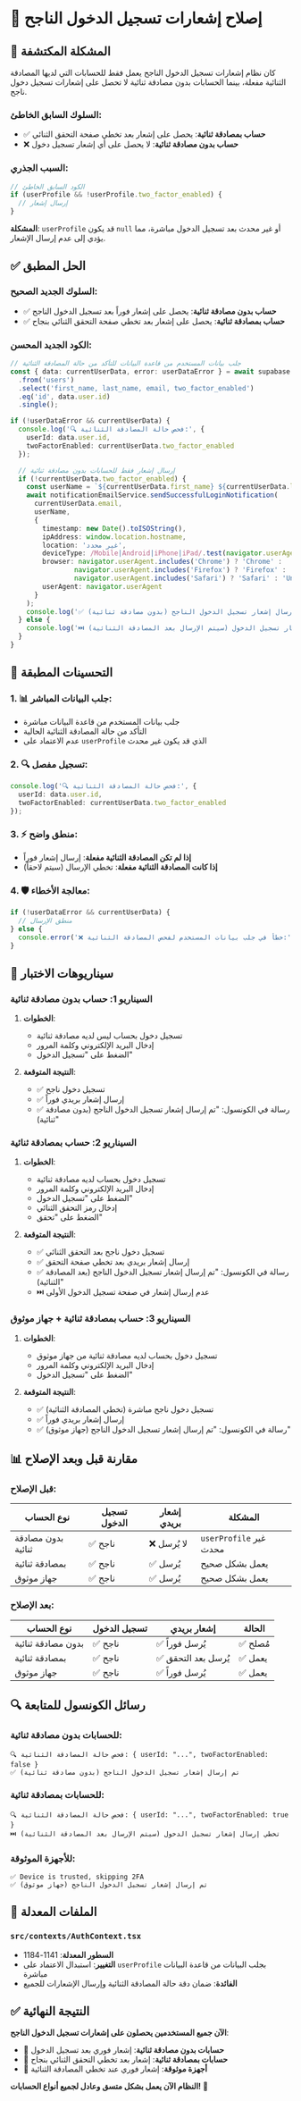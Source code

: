 # 🔧 إصلاح إشعارات تسجيل الدخول الناجح

## 🚨 المشكلة المكتشفة

كان نظام إشعارات تسجيل الدخول الناجح يعمل فقط للحسابات التي لديها المصادقة الثنائية مفعلة، بينما الحسابات بدون مصادقة ثنائية لا تحصل على إشعارات تسجيل دخول ناجح.

### **السلوك السابق الخاطئ**:
- ✅ **حساب بمصادقة ثنائية**: يحصل على إشعار بعد تخطي صفحة التحقق الثنائي
- ❌ **حساب بدون مصادقة ثنائية**: لا يحصل على أي إشعار تسجيل دخول

### **السبب الجذري**:
```typescript
// الكود السابق الخاطئ
if (userProfile && !userProfile.two_factor_enabled) {
  // إرسال إشعار
}
```

**المشكلة**: `userProfile` قد يكون `null` أو غير محدث بعد تسجيل الدخول مباشرة، مما يؤدي إلى عدم إرسال الإشعار.

## ✅ الحل المطبق

### **السلوك الجديد الصحيح**:
- ✅ **حساب بدون مصادقة ثنائية**: يحصل على إشعار فوراً بعد تسجيل الدخول الناجح
- ✅ **حساب بمصادقة ثنائية**: يحصل على إشعار بعد تخطي صفحة التحقق الثنائي بنجاح

### **الكود الجديد المحسن**:
```typescript
// جلب بيانات المستخدم من قاعدة البيانات للتأكد من حالة المصادقة الثنائية
const { data: currentUserData, error: userDataError } = await supabase
  .from('users')
  .select('first_name, last_name, email, two_factor_enabled')
  .eq('id', data.user.id)
  .single();

if (!userDataError && currentUserData) {
  console.log('🔍 فحص حالة المصادقة الثنائية:', {
    userId: data.user.id,
    twoFactorEnabled: currentUserData.two_factor_enabled
  });

  // إرسال إشعار فقط للحسابات بدون مصادقة ثنائية
  if (!currentUserData.two_factor_enabled) {
    const userName = `${currentUserData.first_name} ${currentUserData.last_name || ''}`.trim() || 'المستخدم';
    await notificationEmailService.sendSuccessfulLoginNotification(
      currentUserData.email,
      userName,
      {
        timestamp: new Date().toISOString(),
        ipAddress: window.location.hostname,
        location: 'غير محدد',
        deviceType: /Mobile|Android|iPhone|iPad/.test(navigator.userAgent) ? 'Mobile' : 'Desktop',
        browser: navigator.userAgent.includes('Chrome') ? 'Chrome' :
                navigator.userAgent.includes('Firefox') ? 'Firefox' :
                navigator.userAgent.includes('Safari') ? 'Safari' : 'Unknown',
        userAgent: navigator.userAgent
      }
    );
    console.log('✅ تم إرسال إشعار تسجيل الدخول الناجح (بدون مصادقة ثنائية)');
  } else {
    console.log('⏭️ تخطي إرسال إشعار تسجيل الدخول (سيتم الإرسال بعد المصادقة الثنائية)');
  }
}
```

## 🔧 التحسينات المطبقة

### 1. **📊 جلب البيانات المباشر**:
- جلب بيانات المستخدم من قاعدة البيانات مباشرة
- التأكد من حالة المصادقة الثنائية الحالية
- عدم الاعتماد على `userProfile` الذي قد يكون غير محدث

### 2. **🔍 تسجيل مفصل**:
```typescript
console.log('🔍 فحص حالة المصادقة الثنائية:', {
  userId: data.user.id,
  twoFactorEnabled: currentUserData.two_factor_enabled
});
```

### 3. **⚡ منطق واضح**:
- **إذا لم تكن المصادقة الثنائية مفعلة**: إرسال إشعار فوراً
- **إذا كانت المصادقة الثنائية مفعلة**: تخطي الإرسال (سيتم لاحقاً)

### 4. **🛡️ معالجة الأخطاء**:
```typescript
if (!userDataError && currentUserData) {
  // منطق الإرسال
} else {
  console.error('❌ خطأ في جلب بيانات المستخدم لفحص المصادقة الثنائية:', userDataError);
}
```

## 🧪 سيناريوهات الاختبار

### **السيناريو 1: حساب بدون مصادقة ثنائية**
1. **الخطوات**:
   - تسجيل دخول بحساب ليس لديه مصادقة ثنائية
   - إدخال البريد الإلكتروني وكلمة المرور
   - الضغط على "تسجيل الدخول"

2. **النتيجة المتوقعة**:
   - ✅ تسجيل دخول ناجح
   - ✅ إرسال إشعار بريدي فوراً
   - ✅ رسالة في الكونسول: "تم إرسال إشعار تسجيل الدخول الناجح (بدون مصادقة ثنائية)"

### **السيناريو 2: حساب بمصادقة ثنائية**
1. **الخطوات**:
   - تسجيل دخول بحساب لديه مصادقة ثنائية
   - إدخال البريد الإلكتروني وكلمة المرور
   - الضغط على "تسجيل الدخول"
   - إدخال رمز التحقق الثنائي
   - الضغط على "تحقق"

2. **النتيجة المتوقعة**:
   - ✅ تسجيل دخول ناجح بعد التحقق الثنائي
   - ✅ إرسال إشعار بريدي بعد تخطي صفحة التحقق
   - ✅ رسالة في الكونسول: "تم إرسال إشعار تسجيل الدخول الناجح (بعد المصادقة الثنائية)"
   - ⏭️ عدم إرسال إشعار في صفحة تسجيل الدخول الأولى

### **السيناريو 3: حساب بمصادقة ثنائية + جهاز موثوق**
1. **الخطوات**:
   - تسجيل دخول بحساب لديه مصادقة ثنائية من جهاز موثوق
   - إدخال البريد الإلكتروني وكلمة المرور
   - الضغط على "تسجيل الدخول"

2. **النتيجة المتوقعة**:
   - ✅ تسجيل دخول ناجح مباشرة (تخطي المصادقة الثنائية)
   - ✅ إرسال إشعار بريدي فوراً
   - ✅ رسالة في الكونسول: "تم إرسال إشعار تسجيل الدخول الناجح (جهاز موثوق)"

## 📊 مقارنة قبل وبعد الإصلاح

### **قبل الإصلاح**:
| نوع الحساب | تسجيل الدخول | إشعار بريدي | المشكلة |
|------------|---------------|-------------|----------|
| بدون مصادقة ثنائية | ✅ ناجح | ❌ لا يُرسل | `userProfile` غير محدث |
| بمصادقة ثنائية | ✅ ناجح | ✅ يُرسل | يعمل بشكل صحيح |
| جهاز موثوق | ✅ ناجح | ✅ يُرسل | يعمل بشكل صحيح |

### **بعد الإصلاح**:
| نوع الحساب | تسجيل الدخول | إشعار بريدي | الحالة |
|------------|---------------|-------------|--------|
| بدون مصادقة ثنائية | ✅ ناجح | ✅ يُرسل فوراً | ✅ مُصلح |
| بمصادقة ثنائية | ✅ ناجح | ✅ يُرسل بعد التحقق | ✅ يعمل |
| جهاز موثوق | ✅ ناجح | ✅ يُرسل فوراً | ✅ يعمل |

## 🔍 رسائل الكونسول للمتابعة

### **للحسابات بدون مصادقة ثنائية**:
```
🔍 فحص حالة المصادقة الثنائية: { userId: "...", twoFactorEnabled: false }
✅ تم إرسال إشعار تسجيل الدخول الناجح (بدون مصادقة ثنائية)
```

### **للحسابات بمصادقة ثنائية**:
```
🔍 فحص حالة المصادقة الثنائية: { userId: "...", twoFactorEnabled: true }
⏭️ تخطي إرسال إشعار تسجيل الدخول (سيتم الإرسال بعد المصادقة الثنائية)
```

### **للأجهزة الموثوقة**:
```
✅ Device is trusted, skipping 2FA
✅ تم إرسال إشعار تسجيل الدخول الناجح (جهاز موثوق)
```

## 📁 الملفات المعدلة

### `src/contexts/AuthContext.tsx`
- **السطور المعدلة**: 1141-1184
- **التغيير**: استبدال الاعتماد على `userProfile` بجلب البيانات من قاعدة البيانات مباشرة
- **الفائدة**: ضمان دقة حالة المصادقة الثنائية وإرسال الإشعارات للجميع

## ✅ النتيجة النهائية

**الآن جميع المستخدمين يحصلون على إشعارات تسجيل الدخول الناجح**:

- 🎯 **حسابات بدون مصادقة ثنائية**: إشعار فوري بعد تسجيل الدخول
- 🎯 **حسابات بمصادقة ثنائية**: إشعار بعد تخطي التحقق الثنائي بنجاح
- 🎯 **أجهزة موثوقة**: إشعار فوري عند تخطي المصادقة الثنائية

**النظام الآن يعمل بشكل متسق وعادل لجميع أنواع الحسابات! 🚀**
